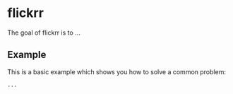 # flickrr

The goal of flickrr is to ...

## Example

This is a basic example which shows you how to solve a common problem:

```R
...
```
